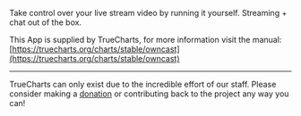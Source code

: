 Take control over your live stream video by running it yourself. Streaming + chat out of the box.

This App is supplied by TrueCharts, for more information visit the manual: [https://truecharts.org/charts/stable/owncast](https://truecharts.org/charts/stable/owncast)

---

TrueCharts can only exist due to the incredible effort of our staff.
Please consider making a [donation](https://truecharts.org/about/sponsor) or contributing back to the project any way you can!
